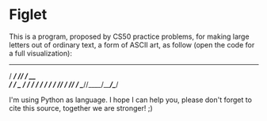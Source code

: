 # Figlet
This is a program, proposed by CS50 practice problems, for making large letters out of ordinary text, a form of ASCII art, as follow (open the code for a full visualization):

   ___________ __________ 
  / ____/ ___// ____/ __ \
 / /    \__ \/___ \/ / / /
/ /___ ___/ /___/ / /_/ / 
\____//____/_____/\____/  

I'm using Python as language. I hope I can help you, please don't forget to cite this source, together we are stronger! ;)
